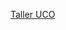 [Taller UCO](https://colab.research.google.com/drive/1Jv749nAVDAnzK-ctBTHKn64pz168-QVk?usp=sharing)
